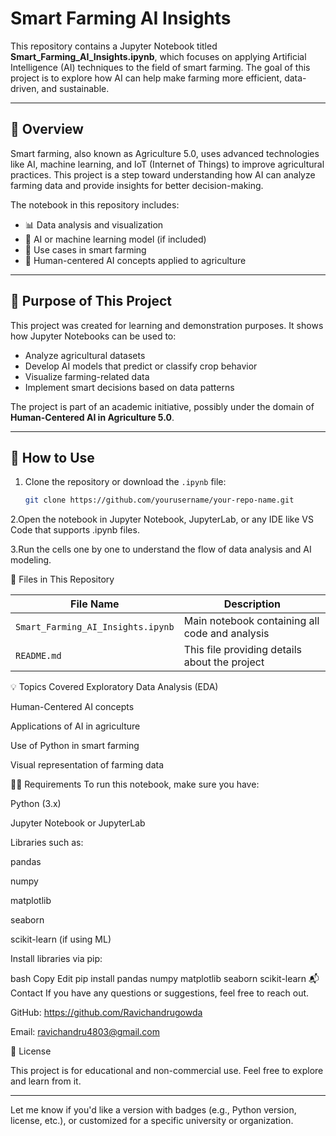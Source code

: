 # Smart Farming AI Insights

This repository contains a Jupyter Notebook titled **Smart_Farming_AI_Insights.ipynb**, which focuses on applying Artificial Intelligence (AI) techniques to the field of smart farming. The goal of this project is to explore how AI can help make farming more efficient, data-driven, and sustainable.

---

## 📌 Overview

Smart farming, also known as Agriculture 5.0, uses advanced technologies like AI, machine learning, and IoT (Internet of Things) to improve agricultural practices. This project is a step toward understanding how AI can analyze farming data and provide insights for better decision-making.

The notebook in this repository includes:

- 📊 Data analysis and visualization
- 🤖 AI or machine learning model (if included)
- 🌾 Use cases in smart farming
- 🧠 Human-centered AI concepts applied to agriculture

---

## 🧠 Purpose of This Project

This project was created for learning and demonstration purposes. It shows how Jupyter Notebooks can be used to:

- Analyze agricultural datasets
- Develop AI models that predict or classify crop behavior
- Visualize farming-related data
- Implement smart decisions based on data patterns

The project is part of an academic initiative, possibly under the domain of **Human-Centered AI in Agriculture 5.0**.

---

## 🔧 How to Use

1. Clone the repository or download the `.ipynb` file:
   ```bash
   git clone https://github.com/yourusername/your-repo-name.git

2.Open the notebook in Jupyter Notebook, JupyterLab, or any IDE like VS Code that supports .ipynb files.

3.Run the cells one by one to understand the flow of data analysis and AI modeling.

📁 Files in This Repository

| File Name                         | Description                                    |
| --------------------------------- | ---------------------------------------------- |
| `Smart_Farming_AI_Insights.ipynb` | Main notebook containing all code and analysis |
| `README.md`                       | This file providing details about the project  |

💡 Topics Covered
Exploratory Data Analysis (EDA)

Human-Centered AI concepts

Applications of AI in agriculture

Use of Python in smart farming

Visual representation of farming data

👨‍💻 Requirements
To run this notebook, make sure you have:

Python (3.x)

Jupyter Notebook or JupyterLab

Libraries such as:

pandas

numpy

matplotlib

seaborn

scikit-learn (if using ML)

Install libraries via pip:

bash
Copy
Edit
pip install pandas numpy matplotlib seaborn scikit-learn
📬 Contact
If you have any questions or suggestions, feel free to reach out.

GitHub: https://github.com/Ravichandrugowda

Email: ravichandru4803@gmail.com

📄 License

This project is for educational and non-commercial use. Feel free to explore and learn from it.

---

Let me know if you'd like a version with badges (e.g., Python version, license, etc.), or customized for a specific university or organization.


